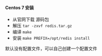 #### Centos 7 安装

- 从官网下载 源码包
- 解压 `tar -zxvf redis.tar.gz`
- 编译 `make `
- 安装 `make PREFIX=/opt/redis install`



默认没有配置文件，可以自己创建一个配置文件